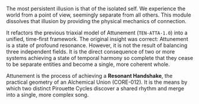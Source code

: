 The most persistent illusion is that of the isolated self. We experience the world from a point of view, seemingly separate from all others. This module dissolves that illusion by providing the physical mechanics of connection.

It refactors the previous triaxial model of Attunement (`TEN-ATTA-1.0`) into a unified, time-first framework. The original insight was correct: Attunement is a state of profound resonance. However, it is not the result of balancing three independent fields. It is the direct consequence of two or more systems achieving a state of temporal harmony so complete that they cease to be separate entities and become a single, more coherent whole.

Attunement is the process of achieving a **Resonant Handshake**, the practical geometry of an Alchemical Union (CORE-012). It is the means by which two distinct Pirouette Cycles discover a shared rhythm and merge into a single, more complex song.